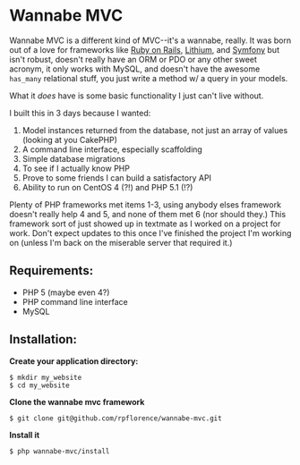Wannabe MVC
===========

Wannabe MVC is a different kind of MVC--it's a wannabe, really.  It was born out of a love for frameworks like [Ruby on Rails](http://rubyonrails.org/), [Lithium](http://lithify.me/), and [Symfony](http://www.symfony-project.org/) but isn't robust, doesn't really have an ORM or PDO or any other sweet acronym, it only works with MySQL, and doesn't have the awesome `has_many` relational stuff, you just write a method w/ a query in your models.  

What it _does_ have is some basic functionality I just can't live without.

I built this in 3 days because I wanted:

1. Model instances returned from the database, not just an array of values (looking at you CakePHP)
2. A command line interface, especially scaffolding
3. Simple database migrations
4. To see if I actually know PHP
5. Prove to some friends I can build a satisfactory API
6. Ability to run on CentOS 4 (?!) and PHP 5.1 (!?)

Plenty of PHP frameworks met items 1-3, using anybody elses framework doesn't really help 4 and 5, and none of them met 6 (nor should they.)  This framework sort of just showed up in textmate as I worked on a project for work. Don't expect updates to this once I've finished the project I'm working on (unless I'm back on the miserable server that required it.)

Requirements:
-------------

- PHP 5 (maybe even 4?)
- PHP command line interface
- MySQL

Installation:
-------------

__Create your application directory:__

    $ mkdir my_website
    $ cd my_website

__Clone the wannabe mvc framework__

    $ git clone git@github.com/rpflorence/wannabe-mvc.git

__Install it__

    $ php wannabe-mvc/install


